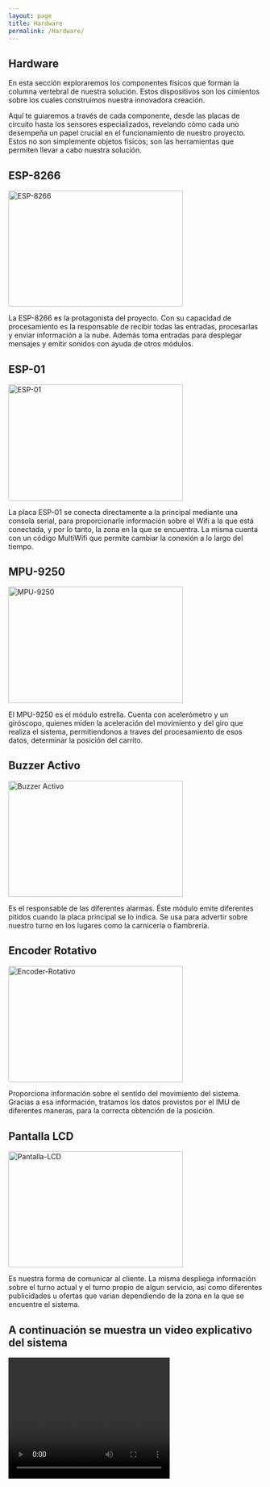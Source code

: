 ```yaml
---
layout: page
title: Hardware
permalink: /Hardware/
---
```


## Hardware

En esta sección exploraremos los componentes físicos que forman la columna vertebral de nuestra solución. Estos dispositivos son los cimientos sobre los cuales construimos nuestra innovadora creación.

Aquí te guiaremos a través de cada componente, desde las placas de circuito hasta los sensores especializados, revelando cómo cada uno desempeña un papel crucial en el funcionamiento de nuestro proyecto. Estos no son simplemente objetos físicos; son las herramientas que permiten llevar a cabo nuestra solución.

## ESP-8266
 <style>

img {
    width: 345.6px;
    height: 230.4px;
}
</style>

![ESP-8266](/assets/ESP8266.jpg)

La ESP-8266 es la protagonista del proyecto. Con su capacidad de procesamiento es la responsable de recibir todas las entradas, procesarlas y enviar información a la nube. Además toma entradas para desplegar mensajes y emitir sonidos con ayuda de otros módulos.

## ESP-01
![ESP-01](/assets/ESP-01.jpg)

La placa ESP-01 se conecta directamente a la principal mediante una consola serial, para proporcionarle información sobre el Wifi a la que está conectada, y por lo tanto, la zona en la que se encuentra. La misma cuenta con un código MultiWifi que permite cambiar la conexión a lo largo del tiempo.

## MPU-9250
![MPU-9250](/assets/MPU-9250.jpg)

El MPU-9250 es el módulo estrella. Cuenta con acelerómetro y un giróscopo, quienes miden la aceleración del movimiento y del giro que realiza el sistema, permitiendonos a traves del procesamiento de esos datos, determinar la posición del carrito.


## Buzzer Activo
![Buzzer Activo](/assets/BuzzerActivo.jpg)

Es el responsable de las diferentes alarmas. Éste módulo emite diferentes pitidos cuando la placa principal se lo indica. Se usa para advertir sobre nuestro turno en los lugares como la carnicería o fiambrería.

## Encoder Rotativo
![Encoder-Rotativo](/assets/Encoder.jpg)

Proporciona información sobre el sentido del movimiento del sistema. Gracias a esa información, tratamos los datos provistos por el IMU de diferentes maneras, para la correcta obtención de la posición.

## Pantalla LCD
![Pantalla-LCD](/assets/LCD.jpg)

Es nuestra forma de comunicar al cliente. La misma despliega información sobre el turno actual y el turno propio de algun servicio, así como diferentes publicidades u ofertas que varían dependiendo de la zona en la que se encuentre el sistema.


## A continuación se muestra un video explicativo del sistema
<video width="320" height="240" controls>
  <source src="" type="video/mp4">
  Tu navegador no soporta el elemento de video.
</video>


